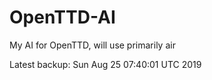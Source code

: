 # OpenTTD-AI
My AI for OpenTTD, will use primarily air

Latest backup: Sun Aug 25 07:40:01 UTC 2019
